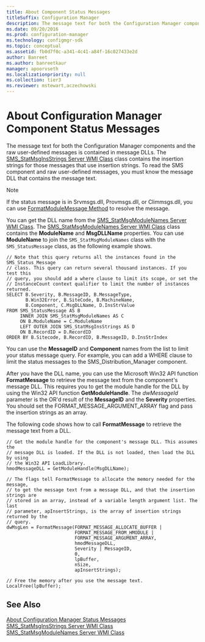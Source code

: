 ```yaml
---
title: About Component Status Messages
titleSuffix: Configuration Manager
description: The message text for both the Configuration Manager components and the raw user-defined messages is contained in message DLLs.
ms.date: 09/20/2016
ms.prod: configuration-manager
ms.technology: configmgr-sdk
ms.topic: conceptual
ms.assetid: fb0d7f0c-a341-4c41-a84f-16c027433e2d
author: Banreet
ms.author: banreetkaur
manager: apoorvseth
ms.localizationpriority: null
ms.collection: tier3
ms.reviewer: mstewart,aczechowski
---
```

# About Configuration Manager Component Status Messages
The message text for both the Configuration Manager components and the raw user-defined messages is contained in message DLLs. The [SMS_StatMsgInsStrings Server WMI Class](../../../../develop/reference/core/servers/manage/sms_statmsginsstrings-server-wmi-class.md) class contains the insertion strings for those messages that use insertion strings. To read the SMS component and raw user-defined messages, you must know the message DLL that contains the message text.  

> [!NOTE]
>  If the status message is in Srvmsgs.dll, Provmsgs.dll, or Climmsgs.dll, you can use [FormatModuleMessage Method](../../../../develop/reference/core/servers/manage/formatmodulemessage-method.md) to resolve the message.  

 You can get the DLL name from the [SMS_StatMsgModuleNames Server WMI Class](../../../../develop/reference/core/servers/manage/sms_statmsgmodulenames-server-wmi-class.md). The [SMS_StatMsgModuleNames Server WMI Class](../../../../develop/reference/core/servers/manage/sms_statmsgmodulenames-server-wmi-class.md) class contains the **ModuleName** and **MsgDLLName** properties. You can use **ModuleName** to join the `SMS_StatMsgModuleNames` class with the `SMS_StatusMessage` class, as the following example shows.  

```  
// Note that this query returns all the instances found in the SMS_Status_Message   
// class. This query can return several thousand instances. If you test this   
// query, you should add a where clause to limit its scope, or set the   
// InstanceCount context qualifier to limit the number of instances returned.  
SELECT B.Severity, B.MessageID, B.MessageType,  
       B.Win32Error, B.SiteCode, B.MachineName,  
       B.Component, C.MsgDLLName, D.InsStrValue   
FROM SMS_StatusMessage AS B  
     INNER JOIN SMS_StatMsgModuleNames AS C   
     ON B.ModuleName = C.ModuleName  
     LEFT OUTER JOIN SMS_StatMsgInsStrings AS D  
     ON B.RecordID = D.RecordID   
ORDER BY B.Sitecode, B.RecordID, B.MessageID, D.InsStrIndex  
```  

 You can use the **MessageID** and **Component** names from the list to limit your status message query. For example, you can add a WHERE clause to limit the status messages to the SMS_Distribution_Manager component.  

 After you have the DLL name, you can use the Microsoft Win32 API function **FormatMessage** to retrieve the message text from the component's message DLL. This requires you to get the module handle for the DLL by using the Win32 API function **GetModuleHandle**. The *dwMessageId* parameter is the OR'd result of the **MessageID** and the **Severity** properties. You should set the FORMAT_MESSAGE_ARGUMENT_ARRAY flag and pass the insertion strings as an array.  

 The following code shows how to call **FormatMessage** to retrieve the message text from a DLL.  

```  
// Get the module handle for the component's message DLL. This assumes the  
// message DLL is loaded. If the DLL is not loaded, then load the DLL by using  
// the Win32 API LoadLibrary.  
hmodMessageDLL = GetModuleHandle(MsgDLLName);  

// The flags tell FormatMessage to allocate the memory needed for the message,  
// to get the message text from a message DLL, and that the insertion strings are  
// stored in an array, instead of a variable length argument list. The last  
// parameter, apInsertStrings, is the array of insertion strings returned by the  
// query.  
dwMsgLen = FormatMessage(FORMAT_MESSAGE_ALLOCATE_BUFFER |  
                         FORMAT_MESSAGE_FROM_HMODULE |  
                         FORMAT_MESSAGE_ARGUMENT_ARRAY,  
                         hmodMessageDLL,  
                         Severity | MessageID,  
                         0,  
                         lpBuffer,  
                         nSize,  
                         apInsertStrings);  

// Free the memory after you use the message text.  
LocalFree(lpBuffer);  
```  

## See Also  
 [About Configuration Manager Status Messages](../../../../develop/core/servers/manage/about-configuration-manager-status-messages.md)   
 [SMS_StatMsgInsStrings Server WMI Class](../../../../develop/reference/core/servers/manage/sms_statmsginsstrings-server-wmi-class.md)   
 [SMS_StatMsgModuleNames Server WMI Class](../../../../develop/reference/core/servers/manage/sms_statmsgmodulenames-server-wmi-class.md)

